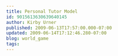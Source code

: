 ```yaml
---
title: Personal Tutor Model
id: 9015613630639640145
author: Kirby Urner
published: 2009-06-13T17:57:00.000-07:00
updated: 2009-06-14T17:12:46.280-07:00
blog: world_game
tags: 
---
```


